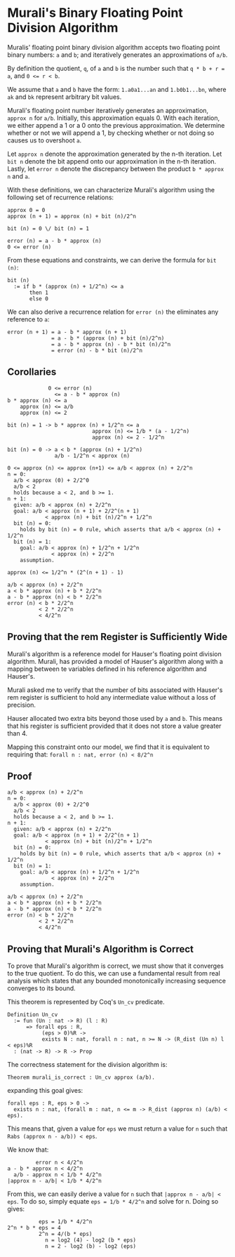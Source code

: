 Murali's Binary Floating Point Division Algorithm
=================================================

Muralis' floating point binary division algorithm accepts two
floating point binary numbers: `a` and `b`; and iteratively generates
an approximations of `a/b`.

By definition the quotient, `q`, of `a` and `b` is the number such that `q * b + r = a`, and `0 <= r < b`.

We assume that `a` and `b` have the form: `1.a0a1...an` and `1.b0b1...bn`, where `ak` and `bk` represent arbitrary bit values.

Murali's floating point number iteratively generates an approximation, `approx n` for `a/b`. Initially, this approximation equals 0. With each iteration, we either append a 1 or a 0 onto the previous approximation. We determine whether or not we will append a 1, by checking whether or not doing so causes us to overshoot `a`.

Let `approx n` denote the approximation generated by the n-th iteration. Let `bit n` denote the bit append onto our approximation in the n-th iteration. Lastly, let `error n` denote the discrepancy between the product `b * approx n` and `a`.

With these definitions, we can characterize Murali's algorithm using the following set of recurrence relations:

```
approx 0 = 0
approx (n + 1) = approx (n) + bit (n)/2^n

bit (n) = 0 \/ bit (n) = 1

error (n) = a - b * approx (n)
0 <= error (n)
```

From these equations and constraints, we can derive the formula for `bit (n)`:

```
bit (n)
  := if b * (approx (n) + 1/2^n) <= a
       then 1
       else 0
```

We can also derive a recurrence relation for `error (n)` the eliminates any reference to `a`:

```
error (n + 1) = a - b * approx (n + 1)
              = a - b * (approx (n) + bit (n)/2^n)
              = a - b * approx (n) - b * bit (n)/2^n
              = error (n) - b * bit (n)/2^n
```

Corollaries
-----------

```
             0 <= error (n)
               <= a - b * approx (n)
b * approx (n) <= a
    approx (n) <= a/b
    approx (n) <= 2

bit (n) = 1 -> b * approx (n) + 1/2^n <= a
                           approx (n) <= 1/b * (a - 1/2^n)
                           approx (n) <= 2 - 1/2^n

bit (n) = 0 -> a < b * (approx (n) + 1/2^n)
               a/b - 1/2^n < approx (n)

0 <= approx (n) <= approx (n+1) <= a/b < approx (n) + 2/2^n
n = 0:
  a/b < approx (0) + 2/2^0
  a/b < 2
  holds because a < 2, and b >= 1.
n + 1:
  given: a/b < approx (n) + 2/2^n
  goal: a/b < approx (n + 1) + 2/2^(n + 1)
            < approx (n) + bit (n)/2^n + 1/2^n
  bit (n) = 0:
    holds by bit (n) = 0 rule, which asserts that a/b < approx (n) + 1/2^n
  bit (n) = 1:
    goal: a/b < approx (n) + 1/2^n + 1/2^n
              < approx (n) + 2/2^n
    assumption.
  
approx (n) <= 1/2^n * (2^(n + 1) - 1)

a/b < approx (n) + 2/2^n
a < b * approx (n) + b * 2/2^n
a - b * approx (n) < b * 2/2^n
error (n) < b * 2/2^n
          < 2 * 2/2^n
          < 4/2^n
```

Proving that the rem Register is Sufficiently Wide
--------------------------------------------------

Murali's algorithm is a reference model for Hauser's floating point division algorithm. Murali, has provided a model of Hauser's algorithm along with a mapping between te variables defined in his reference algorithm and Hauser's.

Murali asked me to verify that the number of bits associated with Hauser's rem register is sufficient to hold any intermediate value without a loss of precision.

Hauser allocated two extra bits beyond those used by `a` and `b`. This means that his register is sufficient provided that it does not store a value greater than 4.

Mapping this constraint onto our model, we find that it is equivalent to requiring that: `forall n : nat, error (n) < 8/2^n`

Proof
-----

```
a/b < approx (n) + 2/2^n
n = 0:
  a/b < approx (0) + 2/2^0
  a/b < 2
  holds because a < 2, and b >= 1.
n + 1:
  given: a/b < approx (n) + 2/2^n
  goal: a/b < approx (n + 1) + 2/2^(n + 1)
            < approx (n) + bit (n)/2^n + 1/2^n
  bit (n) = 0:
    holds by bit (n) = 0 rule, which asserts that a/b < approx (n) + 1/2^n
  bit (n) = 1:
    goal: a/b < approx (n) + 1/2^n + 1/2^n
              < approx (n) + 2/2^n
    assumption.
```

```
a/b < approx (n) + 2/2^n
a < b * approx (n) + b * 2/2^n
a - b * approx (n) < b * 2/2^n
error (n) < b * 2/2^n
          < 2 * 2/2^n
          < 4/2^n
```

Proving that Murali's Algorithm is Correct
------------------------------------------

To prove that Murali's algorithm is correct, we must show that it converges to the true quotient. To do this, we can use a fundamental result from real analysis which states that any bounded monotonically increasing sequence converges to its bound.

This theorem is represented by Coq's `Un_cv` predicate.

```
Definition Un_cv
  := fun (Un : nat -> R) (l : R)
      => forall eps : R,
           (eps > 0)%R ->
           exists N : nat, forall n : nat, n >= N -> (R_dist (Un n) l < eps)%R
  : (nat -> R) -> R -> Prop
```

The correctness statement for the division algorithm is:

```
Theorem murali_is_correct : Un_cv approx (a/b).
```

expanding this goal gives:

```
forall eps : R, eps > 0 ->
  exists n : nat, (forall m : nat, n <= m -> R_dist (approx n) (a/b) < eps).
```

This means that, given a value for `eps` we must return a value for `n` such that `Rabs (approx n - a/b)) < eps`.

We know that:

```
         error n < 4/2^n
a - b * approx n < 4/2^n
  a/b - approx n < 1/b * 4/2^n
|approx n - a/b| < 1/b * 4/2^n
```

From this, we can easily derive a value for `n` such that `|approx n - a/b| < eps`. To do so, simply equate `eps = 1/b * 4/2^n` and solve for n. Doing so gives:

```
          eps = 1/b * 4/2^n
2^n * b * eps = 4
          2^n = 4/(b * eps)
            n = log2 (4) - log2 (b * eps)
            n = 2 - log2 (b) - log2 (eps)
```

